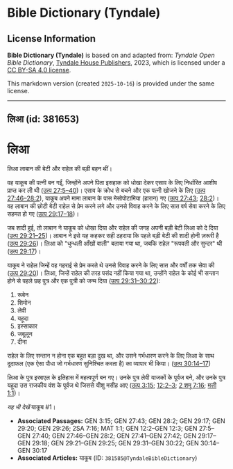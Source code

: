 # Bible Dictionary (Tyndale)

## License Information

**Bible Dictionary (Tyndale)** is based on and adapted from: _Tyndale Open Bible Dictionary_, [Tyndale House Publishers](https://tyndaleopenresources.com/), 2023, which is licensed under a [CC BY-SA 4.0 license](https://creativecommons.org/licenses/by-sa/4.0/legalcode.en).

This markdown version (created `2025-10-16`) is provided under the same license.



--------------------------------

## लिआ (id: 381653)

लिआ
===

लिआ लाबान की बेटी और राहेल की बड़ी बहन थीं।

वह याकूब की पत्नी बन गईं, जिन्होंने अपने पिता इसहाक को धोखा देकर एसाव के लिए निर्धारित आशीष प्राप्त कर ली थी ([उत्प 27:5–40](https://ref.ly/Gen27:5-Gen27:40))। एसाव के क्रोध से बचने और एक पत्नी खोजने के लिए ([उत्प 27:46–28:2](https://ref.ly/Gen27:46-Gen28:2)), याकूब अपने मामा लाबान के पास मेसोपोटामिया (हारान) गए ([उत्प 27:43](https://ref.ly/Gen27:43); [28:2](https://ref.ly/Gen28:2))। वह लाबान की छोटी बेटी राहेल से प्रेम करने लगे और उनसे विवाह करने के लिए सात वर्ष सेवा करने के लिए सहमत हो गए ([उत्प 29:17–18](https://ref.ly/Gen29:17-Gen29:18))।

जब शादी हुई, तो लाबान ने याकूब को धोखा दिया और राहेल की जगह अपनी बड़ी बेटी लिआ को दे दिया ([उत्प 29:21–25](https://ref.ly/Gen29:21-Gen29:25))। लाबान ने इसे यह कहकर सही ठहराया कि पहले बड़ी बेटी की शादी होनी ज़रूरी है ([उत्प 29:26](https://ref.ly/Gen29:26))। लिआ को "धुन्धली आँखों वाली" बताया गया था, जबकि राहेल "रूपवती और सुन्दर" थी ([उत्प 29:17](https://ref.ly/Gen29:17))।

याकूब ने राहेल जिन्हें वह गहराई से प्रेम करते थे उनसे विवाह करने के लिए सात और वर्षों तक सेवा की ([उत्प 29:20](https://ref.ly/Gen29:20))। लिआ, जिन्हें राहेल की तरह पसंद नहीं किया गया था, उन्होंने राहेल के कोई भी सन्तान होने से पहले छह पुत्र और एक पुत्री को जन्म दिया ([उत्प 29:31–30:22](https://ref.ly/Gen29:31-Gen30:22)):

1. रूबेन
2. शिमोन
3. लेवी
4. यहूदा
5. इस्साकार
6. जबूलून
7. दीना

राहेल के लिए सन्तान न होना एक बहुत बड़ा दुख था, और उसने गर्भधारण करने के लिए लिआ के साथ दूदाफल (एक ऐसा पौधा जो गर्भधारण सुनिश्चित करता है) का व्यापार भी किया। ([उत्प 30:14–17](https://ref.ly/Gen30:14-Gen30:17))

लिआ के पुत्र इस्राएल के इतिहास में महत्वपूर्ण बन गए। उनके पुत्र लेवी याजकों के पूर्वज बने, और उनके पुत्र यहूदा उस राजकीय वंश के पूर्वज थे जिससे यीशु मसीह आए ([उत्प 3:15](https://ref.ly/Gen3:15); [12:2–3](https://ref.ly/Gen12:2-Gen12:3); [2 शमू 7:16](https://ref.ly/2Sam7:16); [मत्ती 1:1](https://ref.ly/Matt1:1))।

*यह भी देखें* याकूब \#1।

* **Associated Passages:** GEN 3:15; GEN 27:43; GEN 28:2; GEN 29:17; GEN 29:20; GEN 29:26; 2SA 7:16; MAT 1:1; GEN 12:2–GEN 12:3; GEN 27:5–GEN 27:40; GEN 27:46–GEN 28:2; GEN 27:41–GEN 27:42; GEN 29:17–GEN 29:18; GEN 29:21–GEN 29:25; GEN 29:31–GEN 30:22; GEN 30:14–GEN 30:17
* **Associated Articles:** याकूब (ID: `381585@TyndaleBibleDictionary`)

